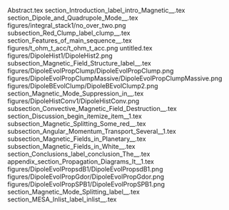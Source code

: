 Abstract.tex
section_Introduction_label_intro_Magnetic__.tex
section_Dipole_and_Quadrupole_Mode__.tex
figures/integral_stack1/no_over_two.png
subsection_Red_Clump_label_clump__.tex
section_Features_of_main_sequence__.tex
figures/t_ohm_t_acc/t_ohm_t_acc.png
untitled.tex
figures/DipoleHist1/DipoleHist2.png
subsection_Magnetic_Field_Structure_label__.tex
figures/DipoleEvolPropClump/DipoleEvolPropClump.png
figures/DipoleEvolPropClumpMassive/DipoleEvolPropClumpMassive.png
figures/DipoleBEvolClump/DipoleBEvolClump2.png
section_Magnetic_Mode_Suppression_in__.tex
figures/DipoleHistConv1/DipoleHistConv.png
subsection_Convective_Magnetic_Field_Destruction__.tex
section_Discussion_begin_itemize_item__1.tex
subsection_Magnetic_Splitting_Some_red__.tex
subsection_Angular_Momentum_Transport_Several__1.tex
subsection_Magnetic_Fields_in_Planetary__.tex
subsection_Magnetic_Fields_in_White__.tex
section_Conclusions_label_conclusion_The__.tex
appendix_section_Propagation_Diagrams_It__1.tex
figures/DipoleEvolPropsdB1/DipoleEvolPropsdB1.png
figures/DipoleEvolPropGdor/DipoleEvolPropGdor.png
figures/DipoleEvolPropSPB1/DipoleEvolPropSPB1.png
section_Magnetic_Mode_Splitting_label__.tex
section_MESA_Inlist_label_inlist__.tex
